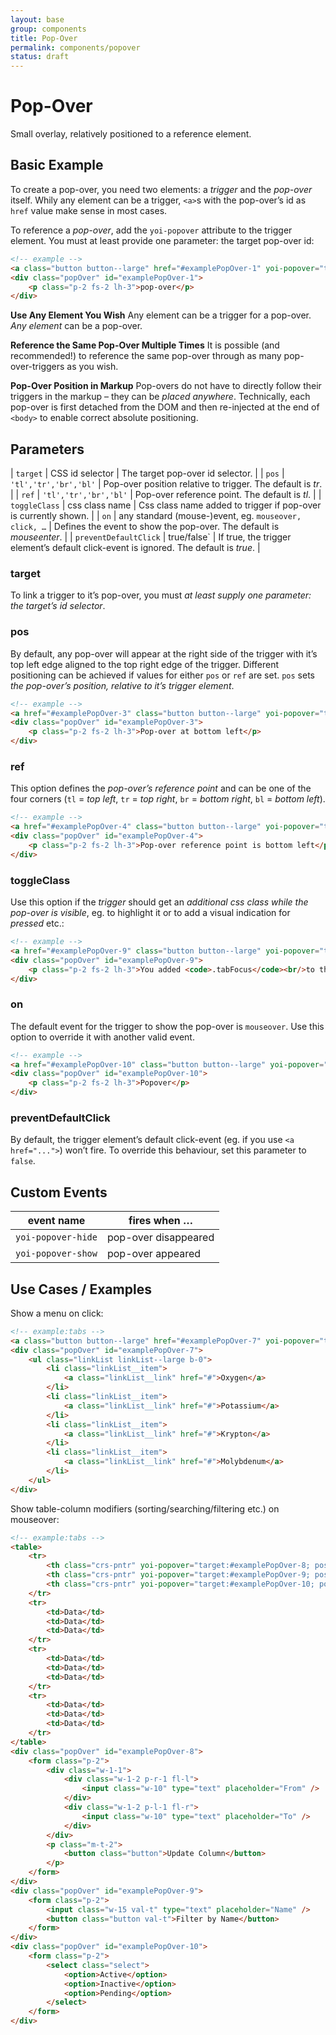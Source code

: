 ```yaml
---
layout: base
group: components
title: Pop-Over
permalink: components/popover
status: draft
---
```


# Pop-Over

<p class="intro">Small overlay, relatively positioned to a reference element.</p>

## Basic Example

To create a pop-over, you need two elements: a *trigger* and the *pop-over* itself. Whily any element can be a trigger, `<a>`s with the pop-over’s id as `href` value make sense in most cases.

To reference a *pop-over*, add the `yoi-popover` attribute to the trigger element. You must at least provide one parameter: the target pop-over id:

```html
<!-- example -->
<a class="button button--large" href="#examplePopOver-1" yoi-popover="target:#examplePopOver-1;" tabindex="0">Show pop-over</a>
<div class="popOver" id="examplePopOver-1">
    <p class="p-2 fs-2 lh-3">pop-over</p>
</div>
```

<p class="hint"><b>Use Any Element You Wish</b> Any element can be a trigger for a pop-over. <em>Any element</em> can be a pop-over.</p>
<p class="hint"><b>Reference the Same Pop-Over Multiple Times</b> It is possible (and recommended!) to reference the same pop-over through as many pop-over-triggers as you wish.</p>
<p class="hint"><b>Pop-Over Position in Markup</b> Pop-overs do not have to directly follow their triggers in the markup – they can be <em>placed anywhere</em>. Technically, each pop-over is first detached from the DOM and then re-injected at the end of <code>&lt;body&gt;</code> to enable correct absolute positioning.</p>

## Parameters

| `target`              | CSS id selector                                       | The target pop-over id selector.                                                      |
| `pos`                 | `'tl','tr','br','bl'`                                 | Pop-over position relative to trigger. The default is _tr_.                           |
| `ref`                 | `'tl','tr','br','bl'`                                 | Pop-over reference point. The default is _tl_.                                        |
| `toggleClass`         | css class name                                        | Css class name added to trigger if pop-over is currently shown.                       |
| `on`                  | any standard (mouse-)event, eg. `mouseover, click, …` | Defines the event to show the pop-over. The default is _mouseenter_.                  |
| `preventDefaultClick` | true/false`                                           | If true, the trigger element’s default click-event is ignored. The default is _true_. |

### target

To link a trigger to it’s pop-over, you must *at least supply one parameter: the target’s id selector*.

### pos

By default, any pop-over will appear at the right side of the trigger with it’s top left edge aligned to the top right edge of the trigger. Different positioning can be achieved if values for either `pos` or `ref` are set. `pos` sets *the pop-over’s position, relative to it’s trigger element*.

```html
<!-- example -->
<a href="#examplePopOver-3" class="button button--large" yoi-popover="target:#examplePopOver-3; pos:bl;">Show pop-over</a>
<div class="popOver" id="examplePopOver-3">
    <p class="p-2 fs-2 lh-3">Pop-over at bottom left</p>
</div>
```

### ref

This option defines the *pop-over’s reference point* and can be one of the four corners (`tl` = *top left*, `tr` = *top right*, `br` = *bottom right*, `bl` = *bottom left*).

```html
<!-- example -->
<a href="#examplePopOver-4" class="button button--large" yoi-popover="target:#examplePopOver-4; ref:bl;">Show pop-over</a>
<div class="popOver" id="examplePopOver-4">
    <p class="p-2 fs-2 lh-3">Pop-over reference point is bottom left</p>
</div>
```

### toggleClass

Use this option if the *trigger* should get an *additional css class while the pop-over is visible*, eg. to highlight it or to add a visual indication for *pressed* etc.:

```html
<!-- example -->
<a href="#examplePopOver-9" class="button button--large" yoi-popover="target:#examplePopOver-9; toggleClass:tabFocus;">Show pop-over</a>
<div class="popOver" id="examplePopOver-9">
    <p class="p-2 fs-2 lh-3">You added <code>.tabFocus</code><br/>to the button element.</p>
</div>
```

### on

The default event for the trigger to show the pop-over is `mouseover`. Use this option to override it with another valid event.

```html
<!-- example -->
<a href="#examplePopOver-10" class="button button--large" yoi-popover="target:#examplePopOver-10; on:dblclick;">Show pop-over on double-click</a>
<div class="popOver" id="examplePopOver-10">
    <p class="p-2 fs-2 lh-3">Popover</p>
</div>
```

### preventDefaultClick

By default, the trigger element’s default click-event (eg. if you use `<a href="...">`) won’t fire. To override this behaviour, set this parameter to `false`.

## Custom Events

| event name         | fires when …         |
| ------------------ | -------------------- |
| `yoi-popover-hide` | pop-over disappeared |
| `yoi-popover-show` | pop-over appeared    |

## Use Cases / Examples

Show a menu on click:

```html
<!-- example:tabs -->
<a class="button button--large" href="#examplePopOver-7" yoi-popover="target:#examplePopOver-7; on:click;">Click for Menu</a>
<div class="popOver" id="examplePopOver-7">
    <ul class="linkList linkList--large b-0">
        <li class="linkList__item">
            <a class="linkList__link" href="#">Oxygen</a>
        </li>
        <li class="linkList__item">
            <a class="linkList__link" href="#">Potassium</a>
        </li>
        <li class="linkList__item">
            <a class="linkList__link" href="#">Krypton</a>
        </li>
        <li class="linkList__item">
            <a class="linkList__link" href="#">Molybdenum</a>
        </li>
    </ul>
</div>
```

Show table-column modifiers (sorting/searching/filtering etc.) on mouseover:

```html
<!-- example:tabs -->
<table>
    <tr>
        <th class="crs-pntr" yoi-popover="target:#examplePopOver-8; pos:bl;">Date</th>
        <th class="crs-pntr" yoi-popover="target:#examplePopOver-9; pos:bl;">Name</th>
        <th class="crs-pntr" yoi-popover="target:#examplePopOver-10; pos:bl;">Status</th>
    </tr>
    <tr>
        <td>Data</td>
        <td>Data</td>
        <td>Data</td>
    </tr>
    <tr>
        <td>Data</td>
        <td>Data</td>
        <td>Data</td>
    </tr>
    <tr>
        <td>Data</td>
        <td>Data</td>
        <td>Data</td>
    </tr>
</table>
<div class="popOver" id="examplePopOver-8">
    <form class="p-2">
        <div class="w-1-1">
            <div class="w-1-2 p-r-1 fl-l">
                <input class="w-10" type="text" placeholder="From" />
            </div>
            <div class="w-1-2 p-l-1 fl-r">
                <input class="w-10" type="text" placeholder="To" />
            </div>
        </div>
        <p class="m-t-2">
            <button class="button">Update Column</button>
        </p>
    </form>
</div>
<div class="popOver" id="examplePopOver-9">
    <form class="p-2">
        <input class="w-15 val-t" type="text" placeholder="Name" />
        <button class="button val-t">Filter by Name</button>
    </form>
</div>
<div class="popOver" id="examplePopOver-10">
    <form class="p-2">
        <select class="select">
            <option>Active</option>
            <option>Inactive</option>
            <option>Pending</option>
        </select>
    </form>
</div>
```
